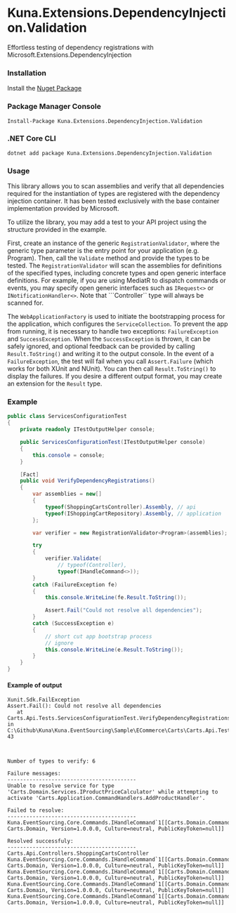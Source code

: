 # Kuna.Extensions.DependencyInjection.Validation

Effortless testing of dependency registrations with Microsoft.Extensions.DependencyInjection

### Installation

Install the [Nuget Package](https://www.nuget.org/packages/Kuna.Extensions.DependencyInjection.Validation)

### Package Manager Console

```Install-Package Kuna.Extensions.DependencyInjection.Validation```

### .NET Core CLI

```dotnet add package Kuna.Extensions.DependencyInjection.Validation```

### Usage

This library allows you to scan assemblies and verify that all dependencies required for the instantiation of types are registered with the dependency injection container. It has been tested exclusively with the base container implementation provided by Microsoft.

To utilize the library, you may add a test to your API project using the structure provided in the example.

First, create an instance of the generic ```RegistrationValidator```, where the generic type parameter is the entry point for your application (e.g. Program). Then, call the ```Validate``` method and provide the types to be tested. The ```RegistrationValidator``` will scan the assemblies for definitions of the specified types, including concrete types and open generic interface definitions. For example, if you are using MediatR to dispatch commands or events, you may specify open generic interfaces such as ```IRequest<>``` or ```INotificationHandler<>```. Note that ```Controller`` type will always be scanned for.

The ```WebApplicationFactory``` is used to initiate the bootstrapping process for the application, which configures the ```ServiceCollection```. To prevent the app from running, it is necessary to handle two exceptions: ```FailureException``` and ```SuccessException```. When the ```SuccessException``` is thrown, it can be safely ignored, and optional feedback can be provided by calling ```Result.ToString()``` and writing it to the output console. In the event of a ```FailureException```, the test will fail when you call ```Assert.Failure``` (which works for both XUnit and NUnit). You can then call ```Result.ToString()``` to display the failures. If you desire a different output format, you may create an extension for the ```Result``` type.


### Example
```c#
public class ServicesConfigurationTest
{
    private readonly ITestOutputHelper console;

    public ServicesConfigurationTest(ITestOutputHelper console)
    {
        this.console = console;
    }

    [Fact]
    public void VerifyDependencyRegistrations()
    {
        var assemblies = new[]
        {
            typeof(ShoppingCartsController).Assembly, // api
            typeof(IShoppingCartRepository).Assembly, // application
        };

        var verifier = new RegistrationValidator<Program>(assemblies);

        try
        {
            verifier.Validate(
                // typeof(Controller), 
                typeof(IHandleCommand<>));
        }
        catch (FailureException fe)
        {
            this.console.WriteLine(fe.Result.ToString());

            Assert.Fail("Could not resolve all dependencies");
        }
        catch (SuccessException e)
        {
            // short cut app bootstrap process
            // ignore
            this.console.WriteLine(e.Result.ToString());
        }
    }
}
```

#### Example of output

```
Xunit.Sdk.FailException
Assert.Fail(): Could not resolve all dependencies
   at Carts.Api.Tests.ServicesConfigurationTest.VerifyDependencyRegistrations() in C:\Github\Kuna\Kuna.EventSourcing\Sample\ECommerce\Carts\Carts.Api.Tests\ServicesConfigurationTests.cs:line 43



Number of types to verify: 6

Failure messages:
-----------------------------------------
Unable to resolve service for type 'Carts.Domain.Services.IProductPriceCalculator' while attempting to activate 'Carts.Application.CommandHandlers.AddProductHandler'.

Failed to resolve:
-----------------------------------------
Kuna.EventSourcing.Core.Commands.IHandleCommand`1[[Carts.Domain.Commands.AddProduct, Carts.Domain, Version=1.0.0.0, Culture=neutral, PublicKeyToken=null]]

Resolved successfuly:
-----------------------------------------
Carts.Api.Controllers.ShoppingCartsController
Kuna.EventSourcing.Core.Commands.IHandleCommand`1[[Carts.Domain.Commands.CancelShoppingCart, Carts.Domain, Version=1.0.0.0, Culture=neutral, PublicKeyToken=null]]
Kuna.EventSourcing.Core.Commands.IHandleCommand`1[[Carts.Domain.Commands.ConfirmShoppingCart, Carts.Domain, Version=1.0.0.0, Culture=neutral, PublicKeyToken=null]]
Kuna.EventSourcing.Core.Commands.IHandleCommand`1[[Carts.Domain.Commands.OpenShoppingCart, Carts.Domain, Version=1.0.0.0, Culture=neutral, PublicKeyToken=null]]
Kuna.EventSourcing.Core.Commands.IHandleCommand`1[[Carts.Domain.Commands.RemoveProduct, Carts.Domain, Version=1.0.0.0, Culture=neutral, PublicKeyToken=null]]
```

